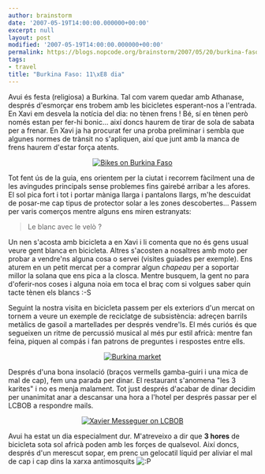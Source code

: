 ```yaml
---
author: brainstorm
date: '2007-05-19T14:00:00.000000+00:00'
excerpt: null
layout: post
modified: '2007-05-19T14:00:00.000000+00:00'
permalink: https://blogs.nopcode.org/brainstorm/2007/05/20/burkina-faso-12e-dia/
tags:
- travel
title: "Burkina Faso: 11\xE8 dia"
---
```


Avui és festa (religiosa) a Burkina. Tal com varem quedar amb Athanase, després d'esmorçar ens trobem amb les bicicletes esperant-nos a l'entrada. En Xavi em desvela la notícia del dia: no tènen frens ! Bé, sí en tènen però només estan per fer-hi bonic... així doncs haurem de tirar de sola de sabata per a frenar. En Xavi ja ha procurat fer una proba preliminar i sembla que algunes normes de trànsit no s'apliquen, així que junt amb la manca de frens haurem d'estar força atents.

<div class='flickr_photo'>
  <center>
    <a href="http://www.flickr.com/photos/rvalls/2912622928/" title="Bikes on Burkina Faso" target="_blank" class="flickr-image aligncenter"><img src="http://farm4.static.flickr.com/3122/2912622928_1b919e2acc_m.jpg" alt="Bikes on Burkina Faso" class="" /></a>
  </center>
</div>

Tot fent ús de la guia, ens orientem per la ciutat i recorrem fàcilment una de les avingudes principals sense problemes fins gairebé arribar a les afores. El sol pica fort i tot i portar màniga llarga i pantalons llargs, m'he descuidat de posar-me cap tipus de protector solar a les zones descobertes... Passem per varis comerços mentre alguns ens miren estranyats:

> Le blanc avec le velò ?

<!--more-->

Un nen s'acosta amb bicicleta a en Xavi i li comenta que no és gens usual veure gent blanca en bicicleta. Altres s'acosten a nosaltres amb moto per probar a vendre'ns alguna cosa o servei (visites guiades per exemple). Ens aturem en un petit mercat per a comprar algun *chapeau* per a soportar millor la solana que ens pica a la closca. Mentre busquem, la gent no para d'oferir-nos coses i alguna noia em toca el braç com si volgues saber quin tacte tènen els blancs :-S

Seguint la nostra visita en bicicleta passem per els exteriors d'un mercat on tornem a veure un exemple de reciclatge de subsistència: adreçen barrils metàlics de gasoil a martellades per després vendre'ls. El més curiós és que segueixen un ritme de percussió musical al més pur estil africà: mentre fan feina, piquen al compás i fan patrons de preguntes i respostes entre ells.

<div class='flickr_photo'>
  <center>
    <a href="http://www.flickr.com/photos/rvalls/2911789807/" title="Burkina market" target="_blank" class="flickr-image aligncenter"><img src="http://farm4.static.flickr.com/3070/2911789807_2917e51ba6_m.jpg" alt="Burkina market" class="" /></a>
  </center>
</div>

Després d'una bona insolació (braços vermells gamba-guiri i una mica de mal de cap), fem una parada per dinar. El restaurant s'anomena "les 3 karites" i no es menja malament. Tot just després d'acabar de dinar decidim per unanimitat anar a descansar una hora a l'hotel per després passar per el LCBOB a respondre mails.

<div class='flickr_photo'>
  <center>
    <a href="http://www.flickr.com/photos/rvalls/2912149910/" title="Xavier Messeguer on LCBOB" target="_blank" class="flickr-image aligncenter"><img src="http://farm4.static.flickr.com/3060/2912149910_3d8defb43c_m.jpg" alt="Xavier Messeguer on LCBOB" class="" /></a>
  </center>
</div>

Avui ha estat un dia especialment dur. M'atreveixo a dir que **3 hores** de bicicleta sota sol africà poden amb les forçes de qualsevol. Així doncs, després d'un merescut sopar, em prenc un gelocatil líquid per aliviar el mal de cap i cap dins la xarxa antimosquits <img src="http://blogs.nopcode.org/brainstorm/wp-includes/images/smilies/icon_razz.gif" alt=":P" class="wp-smiley" />
